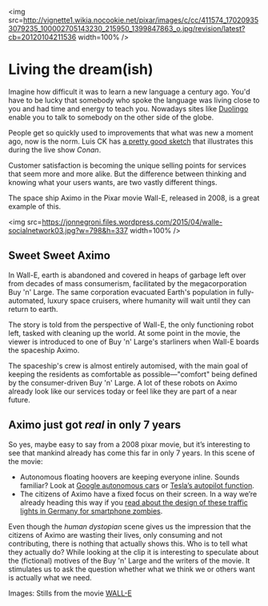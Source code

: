 <img src=http://vignette1.wikia.nocookie.net/pixar/images/c/cc/411574_170209353079235_100002705143230_215950_1399847863_o.jpg/revision/latest?cb=20120104211536 width=100% />

# Living the dream(ish)

Imagine how difficult it was to learn a new language a century ago. You'd have to be lucky that somebody who spoke the language was living close to you and had time and energy to teach you. Nowadays sites like [Duolingo](https://www.duolingo.com/) enable you to talk to somebody on the other side of the globe.

People get so quickly used to improvements that what was new a moment ago, now is the norm. Luis CK has [a pretty good sketch](https://www.youtube.com/watch?v=ZFsOUbZ0Lr0) that illustrates this during the live show *Conan*.

Customer satisfaction is becoming the unique selling points for services that seem more and more alike. But the difference between thinking and knowing what your users wants, are two vastly different things.

The space ship Aximo in the Pixar movie Wall-E, released in 2008, is a great example of this.  

<img src=https://jonnegroni.files.wordpress.com/2015/04/walle-socialnetwork03.jpg?w=798&h=337 width=100% />

## Sweet Sweet Aximo

In Wall-E, earth is abandoned and covered in heaps of garbage left over from decades of mass consumerism, facilitated by the megacorporation Buy 'n' Large. The same corporation evacuated Earth's population in fully-automated, luxury space cruisers, where humanity will wait until they can return to earth.

The story is told from the perspective of Wall-E, the only functioning robot left, tasked with cleaning up the world. At some point in the movie, the viewer is introduced to one of Buy 'n' Large's starliners when Wall-E boards the spaceship Aximo.

The spaceship's crew is almost entirely automised, with the main goal of keeping the residents as comfortable as possible—"comfort" being defined by the consumer-driven Buy 'n' Large. A lot of these robots on Aximo already look like our services today or feel like they are part of a near future.

## Aximo just got *real* in only 7 years
 
So yes, maybe easy to say from a 2008 pixar movie, but it’s interesting to see that mankind already has come this far in only 7 years. In this scene of the movie: 

* Autonomous floating hoovers are keeping everyone inline. Sounds familiar? Look at [Google autonomous cars](https://www.youtube.com/watch?v=XReZFuACQLc) or [Tesla’s autopilot function](https://www.youtube.com/watch?v=UgNhYGAgmZo).
* The citizens of Aximo have a fixed focus on their screen. In a way we’re already heading this way if you [read about the design of these traffic lights in Germany for smartphone zombies](http://www.theguardian.com/cities/2016/apr/29/always-practise-safe-text-the-german-traffic-light-for-smartphone-zombies).  

Even though the *human dystopian* scene gives us the impression that the citizens of Aximo are wasting their lives, only consuming and not contributing, there is nothing that actually shows this. Who is to tell what they actually do? While looking at the clip it is interesting to speculate about the (fictional) motives of the Buy 'n' Large and the writers of the movie. It stimulates us to ask the question whether what we think we or others want is actually what we need.

Images: Stills from the movie [WALL-E](http://www.imdb.com/title/tt0910970/)
